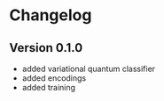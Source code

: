 # Changelog

## Version 0.1.0
* added variational quantum classifier
* added encodings
* added training